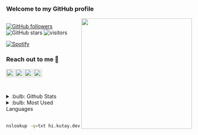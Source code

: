 [discord]: https://discord.com/users/340162404551884810
[bmc]: https://www.buymeacoffee.com/kutaygb
[website]: https://kutay.dev
[mail]: mailto:Kutaygb@protonmail.com

### Welcome to my GitHub profile 

<img src="https://cdn.r10.net/image.php?u=156214" align="right" width="300" height="300">

##

[![GitHub followers](https://img.shields.io/github/followers/kutaygb?style=social)](https://github.com/kutaygb?tab=followers)
![GitHub stars](https://img.shields.io/github/stars/kutaygb?style=social)
![visitors](https://komarev.com/ghpvc/?username=Kutaygb)

[![Spotify](https://novatorem-kutaygb.vercel.app/api/spotify)](https://open.spotify.com/user/r5e9k28pmdxvi316u71jjtbmz)
### Reach out to me :card_index:

[<img  width="22" src="https://unpkg.com/simple-icons@v4/icons/discord.svg" align="left" />][discord]
[<img  width="22" src="https://unpkg.com/simple-icons@v4/icons/buymeacoffee.svg" align="left" />][bmc]
[<img  width="22" src="https://kutay.dev/favicon.png" align="left" />][website]
[<img  width="22" src="https://unpkg.com/simple-icons@v4/icons/gmail.svg" align="left" />][mail]
<br/><br/>

<br/>
<details>
<summary> :bulb: Github Stats </summary>
<img src="https://github-readme-stats.vercel.app/api?username=kutaygb&show_icons=true&theme=tokyonight"></img>
</details>


<details>
<summary>:bulb: Most Used Languages</summary>
<img src="https://github-readme-stats.vercel.app/api/top-langs/?username=kutaygb&row=1&column=1&layout=default" >
</details>
<br/>

```bash
nslookup -q=txt hi.kutay.dev
```
